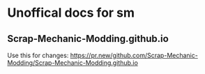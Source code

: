 # Unoffical docs for sm
## Scrap-Mechanic-Modding.github.io

Use this for changes:
https://pr.new/github.com/Scrap-Mechanic-Modding/Scrap-Mechanic-Modding.github.io
